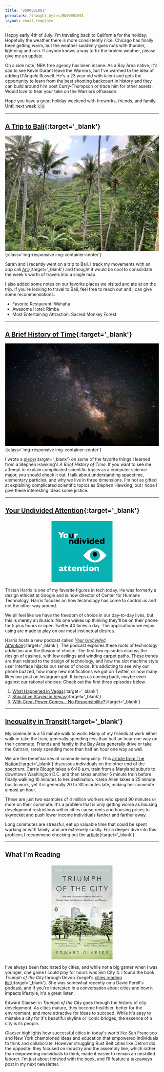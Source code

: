 ```yaml
---
title: '0b00001001'
permalink: /thought_bytes/0b00001001
layout: email_template
---
```

Happy early 4th of July. I'm traveling back to California for the holiday. Hopefully the weather there is more consistently nice. Chicago has finally been getting warm, but the weather suddenly goes nuts with thunder, lightning and rain. If anyone knows a way to fix the broken weather, please give me an update.

On a side note, NBA free agency has been insane. As a Bay Area native, it's sad to see Kevin Durant leave the Warriors, but I've warmed to the idea of adding D'Angelo Russell. He's a 23 year old with talent and gets the opportunity to learn from the best shooting backcourt in history and they can build around him post Curry-Thompson or trade him for other assets. Would love to hear your take on the Warriors offseason.

Hope you have a great holiday weekend with fireworks, friends, and family. Until next week 🇺🇸

<hr class='post-hr'>

## [**A Trip to Bali**](https://kevinarifin.com/bali){:target='_blank'}

![](/images/rice.jpg){:class='img-responsive img-container-center'}

Sarah and I recently went on a trip to Bali. I track my movements with an app call [Arc](https://www.bigpaua.com/arcapp){:target='_blank'} and thought it would be cool to consolidate the week's worth of travels into a single map.

I also added some notes on our favorite places we visited and ate at on the trip. If you're looking to travel to Bali, feel free to reach out and I can give some recommendations.

* Favorite Restaurant: Wahaha
* Awesome Hotel: Rimba
* Most Entertaining Attraction: Sacred Monkey Forest

<hr class='post-hr'/>

## [**A Brief History of Time**](https://kevinarifin.com/spacetime){:target='_blank'}

<!-- ![](https://kevinarifin.com/images/stars.jpg){:class='img-responsive img-container-center'} -->
![](/images/stars.jpg){:class='img-responsive img-container-center'}

I wrote a [piece](https://kevinarifin.com/spacetime){:target='_blank'} on some of the favorite things I learned from a Stephen Hawking's *A Brief History of Time*. If you want to see me attempt to explain complicated scientific topics as a computer science major, you should check it out. I talk about understanding spacetime, elementary particles, and why we live in three dimensions. I'm not as gifted at explaining complicated scientific topics as Stephen Hawking, but I hope I give these interesting ideas some justice.

<hr class='post-hr'/>

## [**Your Undivided Attention**](https://humanetech.com/podcast/){:target='_blank'}

<center>
<img src='/images/thought_bytes/undivided.jpg' class="img-responsive img-container-center" style='max-width:200px; margin-top: 5px'/>
</center>

Tristan Harris is one of my favorite figures in tech today. He was formerly a design ethicist at Google and is now director of Center for Humane Technology. Harris focuses on how technology has come to control us and not the other way around.

We all feel like we have the freedom of choice in our day-to-day lives, but this is merely an illusion. No one wakes up thinking they'll be on their phone for 5 plus hours or open Twitter 40 times a day. The applications we enjoy using are made to play on our most instinctual desires.

Harris hosts a new podcast called [*Your Undivided Attention*](https://humanetech.com/podcast/){:target='_blank'}. The podcast explores these roots of technology addiction and the illusion of choice. The first two episodes discuss the design of casinos, with low ceilings and winding carpet paths. These trends are then related to the design of technology, and how the slot machine style user interface hijacks our sense of choice. It's addicting to see why our phone buzzed, how many new notifications we got on Twitter, or how many likes our post on Instagram got. It keeps us coming back, maybe even against our rational choices. Check out the first three episodes below.

1. [What Happened in Vegas](https://feeds.simplecast.com/rZ0cYk12){:target='_blank'}
2. [Should've Stayed in Vegas](https://feeds.simplecast.com/rZ0cYk12){:target='_blank'}
3. [With Great Power Comes... No Responsibility?](https://feeds.simplecast.com/rZ0cYk12){:target='_blank'}

<hr class='post-hr'/>

## [**Inequality in Transit**](https://www.thenation.com/article/transit-deserts-extreme-commuters-inequality/){:target='_blank'}

My commute is a 15 minute walk to work. Many of my friends at work either walk or take the train, generally spending less than half an hour one way on their commute. Friends and family in the Bay Area generally drive or take the Caltrain, rarely spending more than half an hour one way as well.

We are the beneficiaries of commute inequality. This [article from The Nation](https://www.thenation.com/article/transit-deserts-extreme-commuters-inequality/){:target='_blank'} discusses individuals on the other end of the spectrum. Carrie Blough takes a 6:40 a.m. train from a Maryland suburb to downtown Washington D.C. and then takes another 5 minute train before finally walking 10 minutes to her destination. Karen Allen takes a 25 minute bus to work, yet it is generally 20 to 30 minutes late, making her commute almost an hour.

These are just two examples of 4 million workers who spend 90 minutes or more on their commute. It's a problem that is only getting worse as housing development restrictions within cities cause rents and housing prices to skyrocket and push lower income individuals farther and farther away.

Long commutes are stressful, eat up valuable time that could be spent working or with family, and are extremely costly. For a deeper dive into this problem, I recommend checking out the [article](https://www.thenation.com/article/transit-deserts-extreme-commuters-inequality/){:target='_blank'}.

<hr class='post-hr'/>

## What I'm Reading

<center>
<!-- <img src='https://kevinarifin.com/images/thought_bytes/fooled.jpeg' class="img-responsive img-container-center" style='max-width:200px; margin-top: 5px'/> -->
<img src='/images/thought_bytes/citytriumph.jpeg' class="img-responsive img-container-center" style='max-width:200px; margin-top: 5px'/>
</center>

I've always been fascinated by cities, and while not a big gamer when I was younger, one game I could play for hours was Sim City 4. I found the book *Triumph of the City* through Devon Zuegel's [cities reading list](https://devonzuegel.com/post/cities-reading-list){:target='_blank'}. She was somewhat recently on a David Perell's podcast, and if you're interested in a [conversation](https://devonzuegel.com/post/cities-reading-list) about cities and how it impacts lifestyle, it's a great listen.

Edward Glaeser in *Triumph of the City* goes through the history of city development. As cities mature, they become healthier, better for the environment, and more attractive for ideas to succeed. While it's easy to mistake a city for it's beautiful skyline or iconic bridges, the essence of a city is its people.

Glaeser highlights how successful cities in today's world like San Francisco and New York championed ideas and education that empowered individuals to think and collaborate. However struggling Rust Belt cities like Detroit did the opposite: they focused on industry and the assembly line, which rather than empowering individuals to think, made it easier to remain an unskilled laborer. I'm just about finished with the book, and I'll feature a takeaways post in my next newsletter.
